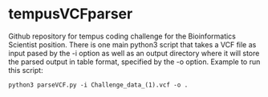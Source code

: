 # tempusVCFparser
Github repository for tempus coding challenge for the Bioinformatics Scientist position.
There is one main python3 script that takes a VCF file as input pased by the -i option as well as an output directory where it will store the parsed output in table format, specified by the -o option. Example to run this script:

```python3
python3 parseVCF.py -i Challenge_data_(1).vcf -o .
```
